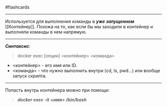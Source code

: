 #flashcards 
***
Используется для выполнения команды в ***уже запущенном*** [[Контейнер]]. Похожа на то, как если бы мы заходили в контейнер и выполняли команды в нем напрямую.
***
***Синтаксис***:
>docker exec [опции] <контейнер> <команда>
- <контейнер> - его имя или ID.
- <команда> - что нужно выполнить внутри (cd, ls, pwd...) или вообще запуск скрипта.
***
Попасть внутрь контейнера можно при помощи:
>***docker exec -it <имя> /bin/bash***